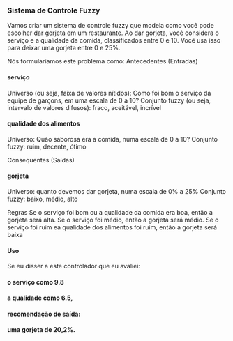 ### Sistema de Controle Fuzzy
Vamos criar um sistema de controle fuzzy que modela como você pode escolher dar gorjeta em um restaurante. Ao dar gorjeta, você considera o serviço e a qualidade da comida, classificados entre 0 e 10. Você usa isso para deixar uma gorjeta entre 0 e 25%.

Nós formularíamos este problema como:
Antecedentes (Entradas)

#### serviço

Universo (ou seja, faixa de valores nítidos): Como foi bom o serviço da equipe de garçons, em uma escala de 0 a 10?
Conjunto fuzzy (ou seja, intervalo de valores difusos): fraco, aceitável, incrível

#### qualidade dos alimentos

Universo: Quão saborosa era a comida, numa escala de 0 a 10?
Conjunto fuzzy: ruim, decente, ótimo

Consequentes (Saídas)

#### gorjeta

Universo: quanto devemos dar gorjeta, numa escala de 0% a 25%
Conjunto fuzzy: baixo, médio, alto

Regras Se o serviço foi bom ou a qualidade da comida era boa, então a gorjeta será alta. Se o serviço foi médio, então a gorjeta será médio. Se o serviço foi ruim ea qualidade dos alimentos foi ruim, então a gorjeta será baixa

#### Uso 
Se eu disser a este controlador que eu avaliei:

#### o serviço como 9.8

#### a qualidade como 6.5,

#### recomendação de saída:

#### uma gorjeta de 20,2%.
